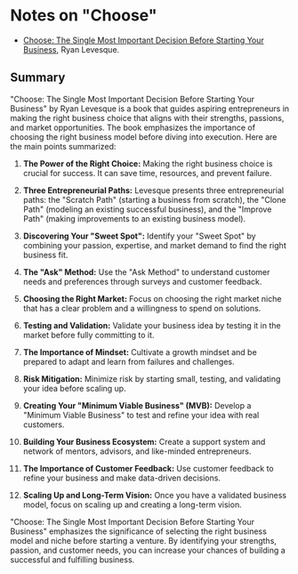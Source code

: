 # Notes on "Choose"

* [Choose: The Single Most Important Decision Before Starting Your Business](https://amzn.to/3rVP0KU), Ryan Levesque.

## Summary

"Choose: The Single Most Important Decision Before Starting Your Business" by Ryan Levesque is a book that guides aspiring entrepreneurs in making the right business choice that aligns with their strengths, passions, and market opportunities. The book emphasizes the importance of choosing the right business model before diving into execution. Here are the main points summarized:

1. **The Power of the Right Choice:** Making the right business choice is crucial for success. It can save time, resources, and prevent failure.

2. **Three Entrepreneurial Paths:** Levesque presents three entrepreneurial paths: the "Scratch Path" (starting a business from scratch), the "Clone Path" (modeling an existing successful business), and the "Improve Path" (making improvements to an existing business model).

3. **Discovering Your "Sweet Spot":** Identify your "Sweet Spot" by combining your passion, expertise, and market demand to find the right business fit.

4. **The "Ask" Method:** Use the "Ask Method" to understand customer needs and preferences through surveys and customer feedback.

5. **Choosing the Right Market:** Focus on choosing the right market niche that has a clear problem and a willingness to spend on solutions.

6. **Testing and Validation:** Validate your business idea by testing it in the market before fully committing to it.

7. **The Importance of Mindset:** Cultivate a growth mindset and be prepared to adapt and learn from failures and challenges.

8. **Risk Mitigation:** Minimize risk by starting small, testing, and validating your idea before scaling up.

9. **Creating Your "Minimum Viable Business" (MVB):** Develop a "Minimum Viable Business" to test and refine your idea with real customers.

10. **Building Your Business Ecosystem:** Create a support system and network of mentors, advisors, and like-minded entrepreneurs.

11. **The Importance of Customer Feedback:** Use customer feedback to refine your business and make data-driven decisions.

12. **Scaling Up and Long-Term Vision:** Once you have a validated business model, focus on scaling up and creating a long-term vision.

"Choose: The Single Most Important Decision Before Starting Your Business" emphasizes the significance of selecting the right business model and niche before starting a venture. By identifying your strengths, passion, and customer needs, you can increase your chances of building a successful and fulfilling business.